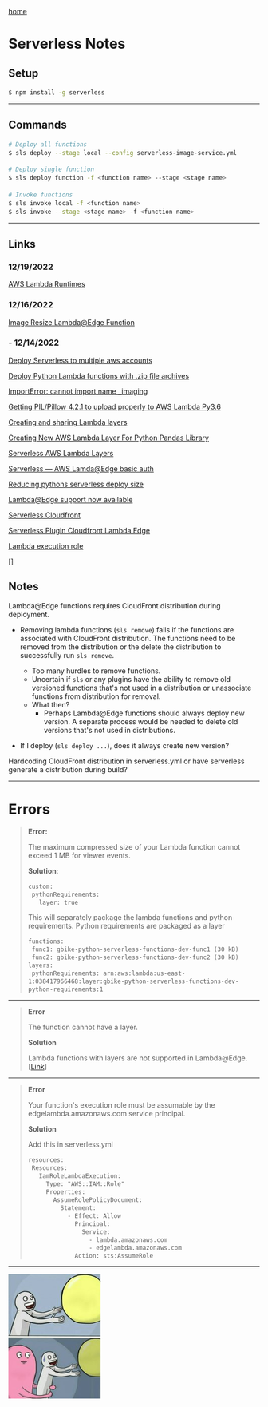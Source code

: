 [home](README.md)

# Serverless Notes


## Setup
```bash
$ npm install -g serverless
```
---
## Commands
```bash
# Deploy all functions
$ sls deploy --stage local --config serverless-image-service.yml

# Deploy single function
$ sls deploy function -f <function name> --stage <stage name>

# Invoke functions
$ sls invoke local -f <function name>
$ sls invoke --stage <stage name> -f <function name>
```
---
## Links

### 12/19/2022
[AWS Lambda Runtimes](https://docs.aws.amazon.com/lambda/latest/dg/lambda-runtimes.html)
### 12/16/2022
[Image Resize Lambda@Edge Function](https://github.com/hoony9x/aws-lambda-edge-img-resize-function)

### - 12/14/2022
[Deploy Serverless to multiple aws accounts](https://seed.run/blog/how-to-deploy-your-serverless-app-into-multiple-aws-accounts.html)

[Deploy Python Lambda functions with .zip file archives](https://docs.aws.amazon.com/lambda/latest/dg/python-package.html)

[ImportError: cannot import name _imaging](https://stackoverflow.com/questions/25340698/importerror-cannot-import-name-imaging)

[Getting PIL/Pillow 4.2.1 to upload properly to AWS Lambda Py3.6](https://stackoverflow.com/questions/45473501/getting-pil-pillow-4-2-1-to-upload-properly-to-aws-lambda-py3-6)

[Creating and sharing Lambda layers](https://docs.aws.amazon.com/lambda/latest/dg/configuration-layers.html)

[Creating New AWS Lambda Layer For Python Pandas Library](https://medium.com/@qtangs/creating-new-aws-lambda-layer-for-python-pandas-library-348b126e9f3e)

[Serverless AWS Lambda Layers](https://www.serverless.com/framework/docs/providers/aws/guide/layers)

[Serverless — AWS Lamda@Edge basic auth](https://medium.com/@dorian599/serverless-aws-lamda-edge-basic-auth-f01a88fe047a)

[Reducing pythons serverless deploy size](https://stackoverflow.com/questions/66038142/serverless-python-requirements-slimtrue-does-nothing-for-dependency-size)

[Lambda@Edge support now available](https://www.serverless.com/blog/lambda-at-edge-support-added)

[Serverless Cloudfront](https://www.serverless.com/framework/docs/providers/aws/events/cloudfront/)

[Serverless Plugin Cloudfront Lambda Edge](https://www.serverless.com/plugins/serverless-plugin-cloudfront-lambda-edge)

[Lambda execution role](https://docs.aws.amazon.com/lambda/latest/dg/lambda-intro-execution-role.html)

[]

## Notes

Lambda@Edge functions requires CloudFront distribution during deployment.
- Removing lambda functions (`sls remove`) fails if the functions are associated with CloudFront distribution. The functions need to be removed from the distribution or the delete the distribution to successfully run `sls remove`.
  - Too many hurdles to remove functions.
  - Uncertain if `sls` or any plugins have the ability to remove old versioned functions that's not used in a distribution or unassociate functions from distribution for removal.
  - What then?
    - Perhaps Lambda@Edge functions should always deploy new version. A separate process would be needed to delete old versions that's not used in distributions.

- If I deploy (`sls deploy ...`), does it always create new version?

Hardcoding CloudFront distribution in serverless.yml or have serverless generate a distribution during build?

---

# Errors

> **Error:**
> 
> The maximum compressed size of your Lambda function cannot exceed 1 MB for viewer events.
> 
> **Solution**: 
>```
>custom:
>  pythonRequirements:
>    layer: true
>```
> This will separately package the lambda functions and python requirements. Python requirements are packaged as a layer
> ```
> functions:
>  func1: gbike-python-serverless-functions-dev-func1 (30 kB)
>  func2: gbike-python-serverless-functions-dev-func2 (30 kB)
>layers:
>  pythonRequirements: arn:aws:lambda:us-east-1:038417966468:layer:gbike-python-serverless-functions-dev-python-requirements:1
>```

---
> **Error**
>
> The function cannot have a layer. 
>
> **Solution**
> 
> Lambda functions with layers are not supported in Lambda@Edge. [[Link](https://docs.aws.amazon.com/AmazonCloudFront/latest/DeveloperGuide/edge-functions-restrictions.html#lambda-requirements-lambda-function-configuration)]
---
> **Error** 
> 
> Your function's execution role must be assumable by the edgelambda.amazonaws.com service principal.
>
> **Solution**
>
> Add this in serverless.yml 
>```
>resources:
>  Resources:
>    IamRoleLambdaExecution:
>      Type: "AWS::IAM::Role"
>      Properties:
>        AssumeRolePolicyDocument:
>          Statement:
>            - Effect: Allow
>              Principal:
>                Service:
>                  - lambda.amazonaws.com
>                  - edgelambda.amazonaws.com
>              Action: sts:AssumeRole
>```
---

![abad](/images/meme.jpeg)